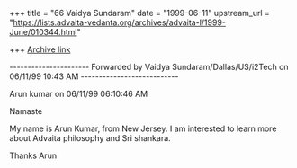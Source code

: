 +++
title = "66 Vaidya Sundaram"
date = "1999-06-11"
upstream_url = "https://lists.advaita-vedanta.org/archives/advaita-l/1999-June/010344.html"

+++
[Archive link](https://lists.advaita-vedanta.org/archives/advaita-l/1999-June/010344.html)

---------------------- Forwarded by Vaidya Sundaram/Dallas/US/i2Tech on 06/11/99
10:43 AM ---------------------------


Arun kumar <akg74 at hotmail.com> on 06/11/99 06:10:46 AM

Namaste

My name is Arun Kumar, from New Jersey. I am interested to learn more about
Advaita philosophy and Sri shankara.

Thanks
Arun

